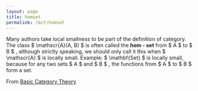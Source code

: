 ```yaml
---
layout: page
title: homset
permalink: /bct/homset
---
```

Many authors take local smallness to be part of the definition of category. The class $ \mathscr{A}(A, B) $ is often called the **hom - set** from $ A $ to $ B $ , although strictly speaking, we should only call it this when $ \mathscr{A} $ is locally small. Example: $ \mathbf{Set} $ is locally small, because for any two sets $ A $ and $ B $ , the functions from $ A $ to $ B $ form a set.


From [Basic Category Theory](https://mathgloss.github.io/MathGloss/bct.html)